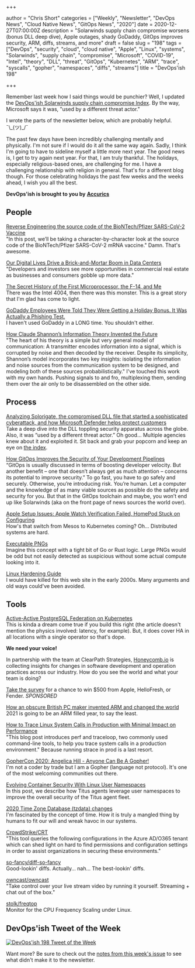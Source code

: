 +++

author = "Chris Short"
categories = ["Weekly", "Newsletter", "DevOps News", "Cloud Native News", "GitOps News", "2020"]
date = 2020-12-27T07:00:00Z
description = "Solarwinds supply chain compromise worsens (bonus DLL deep dive), Apple outages, shady GoDaddy, GitOps improves security, ARM, diffs, streams, and more"
draft = false
slug = "198"
tags = ["DevOps", "security", "cloud", "cloud native", "Apple", "Linux", "systems", "Solarwinds", "supply chain", "compromise", "Microsoft", "COVID-19", "Intel", "theory", "DLL", "threat", "GitOps", "Kubernetes", "ARM", "trace", "syscalls", "gopher", "namespaces", "diffs", "streams"]
title = "DevOps'ish 198"

+++

Remember last week how I said things would be punchier? Well, I updated the [DevOps'ish Solarwinds supply chain compromise Index](https://devopsish.com/solarwinds-supply-chain-compromise/). By the way, Microsoft says it was, "used by a different threat actor."

I wrote the parts of the newsletter below, which are probably helpful. ¯\\\_(ツ)\_/¯

The past few days have been incredibly challenging mentally and physically. I'm not sure if I would do it all the same way again. Sadly, I think I'm going to have to sideline myself a little more next year. The good news is, I get to try again next year. For that, I am truly thankful. The holidays, especially religious-based ones, are challenging for me. I have a challenging relationship with religion in general. That's for a different blog though. For those celebrating holidays the past few weeks and the weeks ahead, I wish you all the best.

**DevOps'ish is brought to you by** [**Accurics**](https://www.accurics.com/?utm_source=newsletter&utm_medium=devopsish&utm_campaign=198)

## People

[Reverse Engineering the source code of the BioNTech/Pfizer SARS-CoV-2 Vaccine](https://berthub.eu/articles/posts/reverse-engineering-source-code-of-the-biontech-pfizer-vaccine/)  
"In this post, we’ll be taking a character-by-character look at the source code of the BioNTech/Pfizer SARS-CoV-2 mRNA vaccine." Damn. That's awesome.

[Our Digital Lives Drive a Brick-and-Mortar Boom in Data Centers](https://www.nytimes.com/2020/12/22/business/data-storage-centers-coronavirus.html)  
"Developers and investors see more opportunities in commercial real estate as businesses and consumers gobble up more data."

[The Secret History of the First Microprocessor, the F-14, and Me](https://www.wired.com/story/secret-history-of-the-first-microprocessor-f-14/)  
There was the Intel 4004, then there was this monster. This is a great story that I'm glad has come to light.

[GoDaddy Employees Were Told They Were Getting a Holiday Bonus. It Was Actually a Phishing Test.](https://coppercourier.com/story/godaddy-employees-holiday-bonus-secruity-test/)  
I haven't used GoDaddy in a LONG time. You shouldn't either.

[How Claude Shannon’s Information Theory Invented the Future](https://www.quantamagazine.org/how-claude-shannons-information-theory-invented-the-future-20201222/)  
"The heart of his theory is a simple but very general model of communication: A transmitter encodes information into a signal, which is corrupted by noise and then decoded by the receiver. Despite its simplicity, Shannon’s model incorporates two key insights: isolating the information and noise sources from the communication system to be designed, and modeling both of these sources probabilistically." I've touched this work with my own hands. Pushing signals to and fro, multiplexing them, sending them over the air only to be disassembled on the other side.

## Process

[Analyzing Solorigate, the compromised DLL file that started a sophisticated cyberattack, and how Microsoft Defender helps protect customers](https://www.microsoft.com/security/blog/2020/12/18/analyzing-solorigate-the-compromised-dll-file-that-started-a-sophisticated-cyberattack-and-how-microsoft-defender-helps-protect/)  
Take a deep dive into the DLL toppling security apparatus across the globe. Also, it was “used by a different threat actor.” Oh good… Multiple agencies knew about it and exploited it. Sit back and grab your popcorn and keep an eye on [the index](https://devopsish.com/solarwinds-supply-chain-compromise/).

[How GitOps Improves the Security of Your Development Pipelines](https://www.weave.works/blog/how-gitops-improves-security-development-pipelines)  
“GitOps is usually discussed in terms of boosting developer velocity. But another benefit – one that doesn’t always get as much attention – concerns its potential to improve security.” To go fast, you have to go safely and securely. Otherwise, you’re introducing risk. You’re human. Let a computer and the knowledge of as many viable sources as possible do the safety and security for you. But that in the GitOps toolchain and maybe, you won’t end up like Solarwinds (aka on the front page of news sources the world over).

[Apple Setup Issues: Apple Watch Verification Failed, HomePod Stuck on Configuring](https://www.macrumors.com/2020/12/25/apple-verification-failed-stuck-configuring/)  
How's that switch from Mesos to Kubernetes coming? Oh... Distributed systems are hard.

[Executable PNGs](https://djharper.dev/post/2020/12/26/executable-pngs/)  
Imagine this concept with a tight bit of Go or Rust logic. Large PNGs would be odd but not easily detected as suspicious without some actual compute looking into it.

[Linux Hardening Guide](https://madaidans-insecurities.github.io/guides/linux-hardening.html)  
I would have killed for this web site in the early 2000s. Many arguments and old ways could've been avoided.

## Tools

[Active-Active PostgreSQL Federation on Kubernetes](https://info.crunchydata.com/blog/active-active-postgres-federation-on-kubernetes)  
This is kinda a dream come true if you build this right (the article doesn't mention the physics involved: latency, for example). But, it does cover HA in all locations with a single operator so that's dope.

**We need your voice!**

In partnership with the team at ClearPath Strategies, [Honeycomb.io](https://www.honeycomb.io/?&utm_source=devopsish&utm_medium=newsletter&utm_campaign=ad&utm_content=honeycomb-homepage-devopish) is collecting insights for changes in software development and operation practices across our industry. How do you see the world and what your team is doing?

[Take the survey](https://clearpathstrategies.sjc1.qualtrics.com/jfe/form/SV_cMAECZ6jv5wmjrL?&utm_source=devopsish&utm_medium=newsletter&utm_campaign=ad&utm_keyword=&utm_content=software-production-excellence-survey-clearpath-devopsish&utm_adgroup=) for a chance to win $500 from Apple, HelloFresh, or Fender. *SPONSORED*

[How an obscure British PC maker invented ARM and changed the world](https://arstechnica.com/features/2020/12/how-an-obscure-british-pc-maker-invented-arm-and-changed-the-world/)  
2021 is going to be an ARM filled year, to say the least.

[How to Trace Linux System Calls in Production with Minimal Impact on Performance](https://pingcap.com/blog/how-to-trace-linux-system-calls-in-production-with-minimal-impact-on-performance)  
"This blog post introduces perf and traceloop, two commonly used command-line tools, to help you trace system calls in a production environment." Because running strace in prod is a last resort.

[GopherCon 2020: Angelica Hill - Anyone Can Be A Gopher!](https://www.youtube.com/watch?v=WNBzMtIaXwE&feature=share)  
I'm not a coder by trade but I am a Gopher (language not protocol). It's one of the most welcoming communities out there.

[Evolving Container Security With Linux User Namespaces](https://netflixtechblog.com/evolving-container-security-with-linux-user-namespaces-afbe3308c082)  
In this post, we describe how Titus agents leverage user namespaces to improve the overall security of the Titus agent fleet.

[2020 Time Zone Database (tzdata) changes](https://developers.redhat.com/blog/2020/12/25/2020-time-zone-database-tzdata-changes/)  
I'm fascinated by the concept of time. How it is truly a mangled thing by humans to fit our will and wreak havoc in our systems.

[CrowdStrike/CRT](https://github.com/CrowdStrike/CRT)  
"This tool queries the following configurations in the Azure AD/O365 tenant which can shed light on hard to find permissions and configuration settings in order to assist organizations in securing these environments."

[so-fancy/diff-so-fancy](https://github.com/so-fancy/diff-so-fancy)  
Good-lookin' diffs. Actually… nah… The best-lookin' diffs.

[owncast/owncast](https://github.com/owncast/owncast)  
"Take control over your live stream video by running it yourself. Streaming + chat out of the box."

[stolk/freqtop](https://github.com/stolk/freqtop)  
Monitor for the CPU Frequency Scaling under Linux.

## DevOps'ish Tweet of the Week

[![DevOps'ish 198 Tweet of the Week](["https://shortcdn.com/file/devopsish/198-devopsish-tweet-of-the-week.png)](https://twitter.com/askvirginia/status/1340431843422855172)

Want more? Be sure to check out the [notes from this week's issue](https://devopsish.com/198/notes/) to see what didn't make it to the newsletter.
